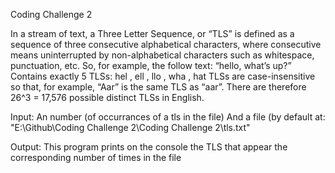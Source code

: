 Coding Challenge 2

In a stream of text, a Three Letter Sequence, or “TLS” is defined as a sequence of three consecutive alphabetical characters, where consecutive means uninterrupted by non-alphabetical characters such as whitespace, punctuation, etc. So, for example, the follow text:
“hello, what’s up?”
Contains exactly 5 TLSs:
hel , ell , llo , wha , hat
TLSs are case-insensitive so that, for example, “Aar” is the same TLS as “aar”. There are therefore 26^3 = 17,576 possible distinct TLSs in English.

Input:
An number (of occurrances of a tls in the file)
And a file (by default at: "E:\Github\Coding Challenge 2\Coding Challenge 2\tls.txt"

Output:
This program prints on the console the TLS that appear the corresponding number of times in the file